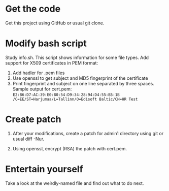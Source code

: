 Get the code
============

Get this project using GitHub or usual git clone.


Modify bash script
==================

Study info.sh. This script shows information for some file types.
Add support for X509 certificates in PEM format:

1. Add hadler for .pem files
2. Use openssl to get subject and MD5 fingerprint of the certificate
3. Print fingerprint and subject on one line separated by three spaces.
Sample output for cert.pem:
        `E2:B6:D7:AC:39:E0:80:54:D9:34:28:94:D4:55:B5:1B   /C=EE/ST=Harjumaa/L=Tallinn/O=Edisoft Baltic/CN=HR Test`


Create patch
============

1. After your modifications, create a patch for admin1 directory using git
or usual diff -Nur.

2. Using openssl, encrypt (RSA) the patch with cert.pem.


Entertain yourself
==================

Take a look at the weirdly-named file and find out what to do next.
